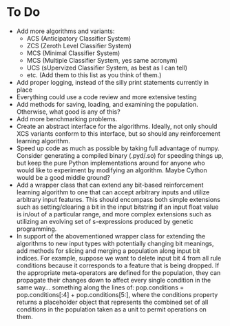 To Do
=====

* Add more algorithms and variants:
  * ACS (Anticipatory Classifier System)
  * ZCS (Zeroth Level Classifier System)
  * MCS (Minimal Classifier System)
  * MCS (Multiple Classifier System, yes same acronym)
  * UCS (sUpervized Classifier System, as best as I can tell)
  * etc. (Add them to this list as you think of them.)
* Add proper logging, instead of the silly print statements currently in place
* Everything could use a code review and more extensive testing
* Add methods for saving, loading, and examining the population. Otherwise, what good is any of this?
* Add more benchmarking problems.
* Create an abstract interface for the algorithms. Ideally, not only should XCS variants conform to this interface, but so 
  should any reinforcement learning algorithm.
* Speed up code as much as possible by taking full advantage of numpy. Consider generating a compiled binary (.pyd/.so) for
  speeding things up, but keep the pure Python implementations around for anyone who would like to experiment by modifying
  an algorithm. Maybe Cython would be a good middle ground?
* Add a wrapper class that can extend any bit-based reinforcement learning algorithm to one that can accept arbitrary
  inputs and utilize arbitrary input features. This should encompass both simple extensions such as setting/clearing a
  bit in the input bitstring if an input float value is in/out of a particular range, and more complex extensions such as
  utilizing an evolving set of s-expressions produced by genetic programming.
* In support of the abovementioned wrapper class for extending the algorithms to new input types with potentially changing
  bit meanings, add methods for slicing and merging a population along input bit indices. For example, suppose we want to
  delete input bit 4 from all rule conditions because it corresponds to a feature that is being dropped. If the appropriate
  meta-operators are defined for the population, they can propagate their changes down to affect every single condition in
  the same way... something along the lines of: pop.conditions = pop.conditions[:4] + pop.conditions[5:], where the
  conditions property returns a placeholder object that represents the combined set of all conditions in the population
  taken as a unit to permit operations on them.
